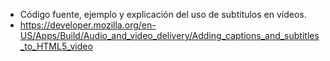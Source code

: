 - Código fuente, ejemplo y explicación del uso de subtítulos en vídeos.
 - https://developer.mozilla.org/en-US/Apps/Build/Audio_and_video_delivery/Adding_captions_and_subtitles_to_HTML5_video
